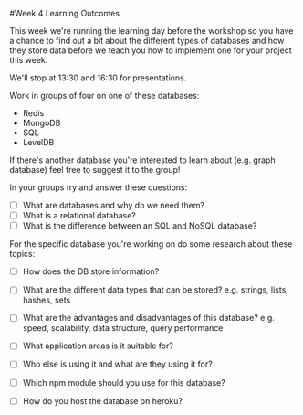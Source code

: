 #Week 4 Learning Outcomes

This week we're running the learning day before the workshop so you have a chance to find out a bit about the different types of databases and how they store data before we teach you how to implement one for your project this week.

We'll stop at 13:30 and 16:30 for presentations. 

Work in groups of four on one of these databases:

* Redis
* MongoDB
* SQL
* LevelDB

If there's another database you're interested to learn about (e.g. graph database) feel free to suggest it to the group!

In your groups try and answer these questions:

* [ ] What are databases and why do we need them?
* [ ] What is a relational database?
* [ ] What is the difference between an SQL and NoSQL database?

For the specific database you're working on do some research about these topics:

* [ ] How does the DB store information? 
* [ ] What are the different data types that can be stored? e.g. strings, lists, hashes, sets
* [ ] What are the advantages and disadvantages of this database? e.g. speed, scalability, data structure, query performance
* [ ] What application areas is it suitable for?
* [ ] Who else is using it and what are they using it for? 

* [ ] Which npm module should you use for this database?
* [ ] How do you host the database on heroku?
 